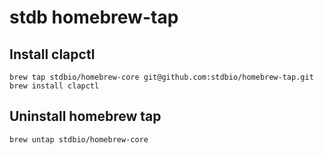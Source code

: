 # stdb homebrew-tap

## Install clapctl

```
brew tap stdbio/homebrew-core git@github.com:stdbio/homebrew-tap.git
brew install clapctl
```


## Uninstall homebrew tap

```
brew untap stdbio/homebrew-core
```
